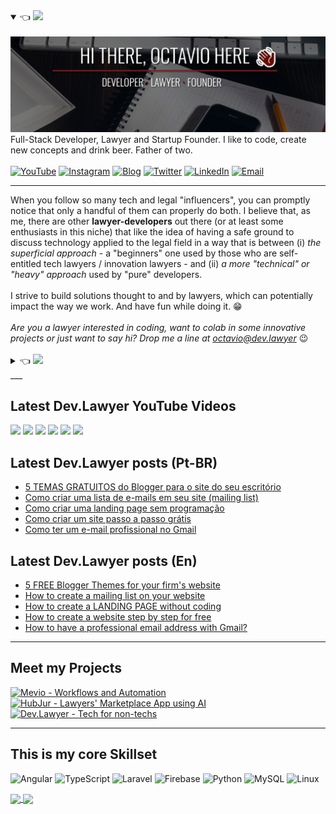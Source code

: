 <details open>
    <summary>
        👈 <img src="https://img.shields.io/badge/%F0%9F%87%BA%F0%9F%87%B8-English%20Version-blue" />
    </summary>
<br />
<a href="https://dev.lawyer"><img title="Hey, Check Out my Blog 🙃" src="header.svg" /></a>
<br />
Full-Stack Developer, Lawyer and Startup Founder. I like to code, create new concepts and drink beer. Father of two.
<br /><br />
<a href="https://www.youtube.com/channel/UCPmM6RAkfC0CY2gGudIhWQA"><img title="YouTube" src="https://img.shields.io/badge/dev.lawyer-FF0000?style=flat&logo=youtube&logoColor=white" /></a>
<a href="https://www.instagram.com/dev.lawyer/"><img title="Instagram" src="https://img.shields.io/badge/Dev.Lawyer-E4405F?style=flat&logo=instagram&logoColor=white" /></a>
<a href="https://dev.lawyer"><img title="Blog" src="https://img.shields.io/badge/dev.lawyer-FF5722?style=flat&logo=blogger&logoColor=white" /></a>
<a href="https://twitter.com/octavioietsugu"><img title="Twitter" src="https://img.shields.io/badge/@octavioietsugu-1DA1F2?style=flat&logo=twitter&logoColor=white" /></a>
<a href="https://www.linkedin.com/in/octaviosi"><img title="LinkedIn" src="https://img.shields.io/badge/octaviosi-0077B5?style=flat&logo=linkedin&logoColor=white" /></a>
<a href="mailto:octavio@dev.lawyer"><img title="Email" src="https://img.shields.io/badge/octavio@dev.lawyer-D14836?style=flat&logo=gmail&logoColor=white" /></a>
<br />
<hr />
When you follow so many tech and legal "influencers", you can promptly notice that only a handful of them can properly do both. I believe that, as me, there are other <strong>lawyer-developers</strong> out there (or at least some enthusiasts in this niche) that like the idea of having a safe ground to discuss technology applied to the legal field in a way that is between (i) <i>the superficial approach</i> - a "beginners" one used by those who are self-entitled tech lawyers / innovation lawyers - and (ii) <i>a more "technical" or "heavy" approach</i> used by "pure" developers.
<br />
<br />
I strive to build solutions thought to and by lawyers, which can potentially impact the way we work. And have fun while doing it. 😁
<br />
<br />
<i>Are you a lawyer interested in coding, want to colab in some innovative projects or just want to say hi? Drop me a line at <a href="mailto:octavio@dev.lawyer">octavio@dev.lawyer</a></i> 😉
<br /><br />
</details>
<details>
    <summary>
	    👈 <img src="https://img.shields.io/badge/%F0%9F%87%A7%F0%9F%87%B7-Vers%C3%A3o%20em%20Portugu%C3%AAs-green" />
    </summary>
<br />
<a href="https://br.dev.lawyer"><img title="Ei, veja aqui o meu Blog 🙃" src="header_ptbr.svg" /></a>
<br />
Programador Full-Stack, Advogado e Startupeiro. Eu gosto de codar, criar novos conceitos e beber cerveja. Pai de dois.
<br /><br />
<a href="https://www.youtube.com/channel/UCPmM6RAkfC0CY2gGudIhWQA"><img title="YouTube" src="https://img.shields.io/badge/dev.lawyer-FF0000?style=flat&logo=youtube&logoColor=white" /></a>
<a href="https://www.instagram.com/dev.lawyer/"><img title="Instagram" src="https://img.shields.io/badge/Dev.Lawyer-E4405F?style=flat&logo=instagram&logoColor=white" /></a>
<a href="https://dev.lawyer"><img title="Blog" src="https://img.shields.io/badge/dev.lawyer-FF5722?style=flat&logo=blogger&logoColor=white" /></a>
<a href="https://twitter.com/octavioietsugu"><img title="Twitter" src="https://img.shields.io/badge/@octavioietsugu-1DA1F2?style=flat&logo=twitter&logoColor=white" /></a>
<a href="https://www.linkedin.com/in/octaviosi"><img title="LinkedIn" src="https://img.shields.io/badge/octaviosi-0077B5?style=flat&logo=linkedin&logoColor=white" /></a>
<a href="mailto:octavio@dev.lawyer"><img title="Email" src="https://img.shields.io/badge/octavio@dev.lawyer-D14836?style=flat&logo=gmail&logoColor=white" /></a>
<br />
<hr />
Ao acompanhar os "influenciadores" de Direito e tecnologia, é possível perceber que poucos vestem os dois chapéus. Acredito que, assim como eu, há outros <strong>advogados programadores</strong> (ou ao menos entusiastas nesse nicho) que gostam da ideia de um local em que a tecnologia voltada ao Direito pode ser discutida de uma forma intermediária entre (i) <i>a abordagem superficial</i> - de "iniciante" tratada por aqueles que se auto-intitulam advogados da área tech ou de inovação - e (ii) <i>a abordagem mais "técnica" e "pesada"</i> com que conteúdos de tecnologia são apresentados a desenvolvedores.
<br />
<br />
Eu busco construir soluções pensadas por e para advogados, que possam potencialmente impactar a forma com que trabalhamos. E me divertir no processo. 😁
<br />
<br />
<i>Ei, você é um advogado interessado em programação, quer colaborar em projetos inovadores ou apenas quer mandar um oi? Envie uma mensagem para <a href="mailto:octavio@dev.lawyer">octavio@dev.lawyer</a></i> 😉
<br /><br />
</details>
___

## Latest Dev.Lawyer YouTube Videos

<!-- YOUTUBE:START -->
[![](https://portfolio.dev.lawyer/api/youtube-thumbnail/?videoId=$videoId)](https://www.youtube.com/watch?v=ibvWdC2mm30)
[![](https://portfolio.dev.lawyer/api/youtube-thumbnail/?videoId=$videoId)](https://www.youtube.com/watch?v=hkcSEJHnpe4)
[![](https://portfolio.dev.lawyer/api/youtube-thumbnail/?videoId=$videoId)](https://www.youtube.com/watch?v=keKOJEhhDqY)
[![](https://portfolio.dev.lawyer/api/youtube-thumbnail/?videoId=$videoId)](https://www.youtube.com/watch?v=xrp1c9OvQPQ)
[![](https://portfolio.dev.lawyer/api/youtube-thumbnail/?videoId=$videoId)](https://www.youtube.com/watch?v=lHc0tUonBSE)
[![](https://portfolio.dev.lawyer/api/youtube-thumbnail/?videoId=$videoId)](https://www.youtube.com/watch?v=rF9vEPBNva0)
<!-- YOUTUBE:END -->

## Latest Dev.Lawyer posts (Pt-BR)

<!-- BLOG-POST-LIST-BR:START -->
- [5 TEMAS GRATUITOS do Blogger para o site do seu escritório](http://feedproxy.google.com/~r/Brdevlawyer/~3/AIpNRFocBMY/5-temas-gratuitos-para-blogger-site-.html)
- [Como criar uma lista de e-mails em seu site (mailing list)](http://feedproxy.google.com/~r/Brdevlawyer/~3/n0M3Nur2V_E/lista-de-email-mailing-list.html)
- [Como criar uma landing page sem programação](http://feedproxy.google.com/~r/Brdevlawyer/~3/Bi1myxHQ-t8/landing-page-sem-programacao.html)
- [Como criar um site passo a passo grátis](http://feedproxy.google.com/~r/Brdevlawyer/~3/yzhV5n1GhY8/como-criar-site-passoapasso-gratis.html)
- [Como ter um e-mail profissional no Gmail](http://feedproxy.google.com/~r/Brdevlawyer/~3/kh4Lcle869w/email-profissional-no-gmail.html)
<!-- BLOG-POST-LIST-BR:END -->

## Latest Dev.Lawyer posts (En)

<!-- BLOG-POST-LIST:START -->
- [5 FREE Blogger Themes for your firm's website](http://feedproxy.google.com/~r/Devlawyer/~3/pB0tE3pX784/5-free-blogger-themes.html)
- [How to create a mailing list on your website](http://feedproxy.google.com/~r/Devlawyer/~3/hAeOxZS8UPI/create-mailing-list.html)
- [How to create a LANDING PAGE without coding](http://feedproxy.google.com/~r/Devlawyer/~3/9MXoZXKSX4Y/create-landing-page-without-coding.html)
- [How to create a website step by step for free](http://feedproxy.google.com/~r/Devlawyer/~3/390eyI4qODI/create-website-step.html)
- [How to have a professional email address with Gmail?](http://feedproxy.google.com/~r/Devlawyer/~3/UWgiZNKcub8/professional.html)
<!-- BLOG-POST-LIST:END -->

___

## Meet my Projects

[![Mevio - Workflows and Automation](https://github.com/OctavioSI/OctavioSI/blob/main/GitHub_Mevio_banner.png?raw=true)](http://www.mevio.com.br)   [![HubJur - Lawyers' Marketplace App using AI](https://github.com/OctavioSI/OctavioSI/blob/main/GitHub_HubJur_banner.png?raw=true)](https://www.hubjur.com.br)   [![Dev.Lawyer - Tech for non-techs](https://github.com/OctavioSI/OctavioSI/blob/main/GitHub_DevLawyer_banner.png?raw=true)](https://dev.lawyer) 

___

## This is my core Skillset

<img alt="Angular" src="https://img.shields.io/badge/angular-%23DD0031.svg?style=for-the-badge&logo=angular&logoColor=white"/> <img alt="TypeScript" src="https://img.shields.io/badge/typescript-%23007ACC.svg?style=for-the-badge&logo=typescript&logoColor=white"/> <img alt="Laravel" src="https://img.shields.io/badge/laravel-%23FF2D20.svg?style=for-the-badge&logo=laravel&logoColor=white"/> <img alt="Firebase" src="https://img.shields.io/badge/firebase-%23039BE5.svg?style=for-the-badge&logo=firebase"/> <img alt="Python" src="https://img.shields.io/badge/python-%2314354C.svg?style=for-the-badge&logo=python&logoColor=white"/> <img alt="MySQL" src="https://img.shields.io/badge/mysql-%2300f.svg?style=for-the-badge&logo=mysql&logoColor=white"/> <img alt="Linux" src="https://img.shields.io/badge/Linux-FCC624?style=for-the-badge&logo=linux&logoColor=black">

<a href="https://github.com/OctavioSI/github-readme-stats">
  <img align="center" src="https://github-readme-stats.vercel.app/api?username=OctavioSI&count_private=true&theme=monokai&hide_title=true&show_icons=true" />
</a>
<a href="https://github.com/octaviosi/github-readme-stats">
  <img align="center" src="https://github-readme-stats.vercel.app/api/top-langs/?username=OctavioSI&layout=compact&theme=monokai&hide_title=true" />
</a>



